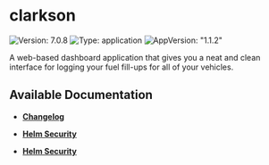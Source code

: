 # clarkson

![Version: 7.0.8](https://img.shields.io/badge/Version-7.0.8-informational?style=flat-square) ![Type: application](https://img.shields.io/badge/Type-application-informational?style=flat-square) ![AppVersion: "1.1.2"](https://img.shields.io/badge/AppVersion-"1.1.2"-informational?style=flat-square)

A web-based dashboard application that gives you a neat and clean interface for logging your fuel fill-ups for all of your vehicles.

## Available Documentation

- [**Changelog**](CHANGELOG)

- [**Helm Security**](container-security)

- [**Helm Security**](helm-security)


